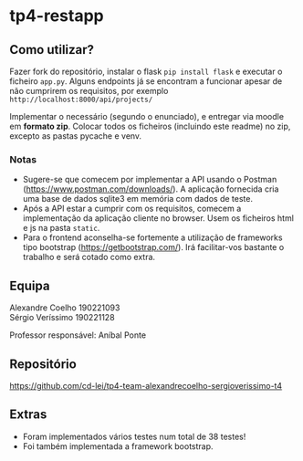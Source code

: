 # tp4-restapp

## Como utilizar?
Fazer fork do repositório, instalar o flask `pip install flask` e executar o ficheiro `app.py`. Alguns endpoints já se encontram a funcionar apesar de não cumprirem os requisitos, por exemplo `http://localhost:8000/api/projects/`

Implementar o necessário (segundo o enunciado), e entregar via moodle em **formato zip**.
Colocar todos os ficheiros (incluindo este readme) no zip, excepto as pastas pycache e venv.

### Notas
- Sugere-se que comecem por implementar a API usando o Postman (https://www.postman.com/downloads/). A aplicação fornecida cria uma base de dados sqlite3 em memória com dados de teste.
- Após a API estar a cumprir com os requisitos, comecem a implementação da aplicação cliente no browser. Usem os ficheiros html e js na pasta `static`.
- Para o frontend aconselha-se fortemente a utilização de frameworks tipo bootstrap (https://getbootstrap.com/). Irá facilitar-vos bastante o trabalho e será cotado como extra.

## Equipa
Alexandre Coelho 190221093 <br>
Sérgio Veríssimo 190221128

Professor responsável: Aníbal Ponte

## Repositório
https://github.com/cd-lei/tp4-team-alexandrecoelho-sergioverissimo-t4

## Extras
- Foram implementados vários testes num total de 38 testes!
- Foi também implementada a framework bootstrap.
